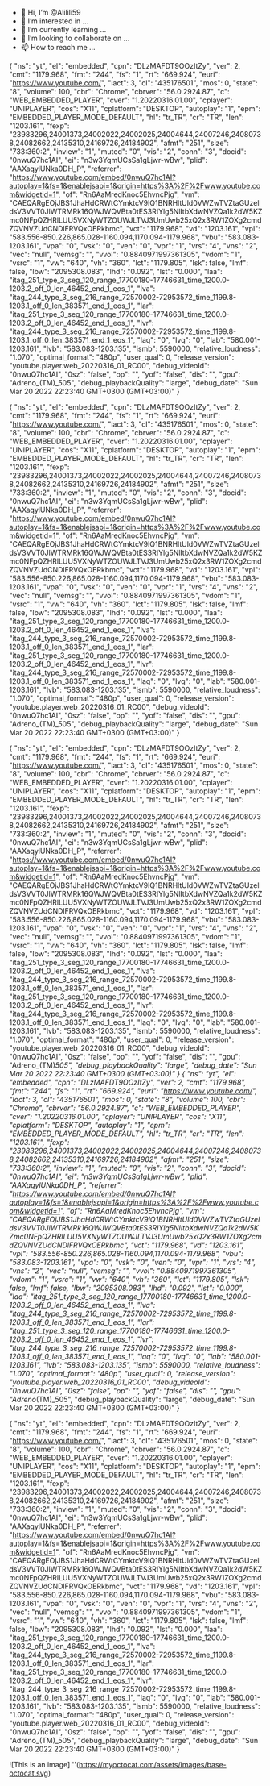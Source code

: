 - 👋 Hi, I’m @Alilili59
- 👀 I’m interested in ...
- 🌱 I’m currently learning ...
- 💞️ I’m looking to collaborate on ...
- 📫 How to reach me ...

<!---
Alilili59/Alilili59 is a ✨ special ✨ repository because its `README.md` (this file) appears on your GitHub profile.
You can click the Preview link to take a look at your changes.
--->
{
  "ns": "yt",
  "el": "embedded",
  "cpn": "DLzMAFDT9OOzItZy",
  "ver": 2,
  "cmt": "1179.968",
  "fmt": "244",
  "fs": "1",
  "rt": "669.924",
  "euri": "https://www.youtube.com/",
  "lact": 3,
  "cl": "435176501",
  "mos": 0,
  "state": "8",
  "volume": 100,
  "cbr": "Chrome",
  "cbrver": "56.0.2924.87",
  "c": "WEB_EMBEDDED_PLAYER",
  "cver": "1.20220316.01.00",
  "cplayer": "UNIPLAYER",
  "cos": "X11",
  "cplatform": "DESKTOP",
  "autoplay": "1",
  "epm": "EMBEDDED_PLAYER_MODE_DEFAULT",
  "hl": "tr_TR",
  "cr": "TR",
  "len": "1203.161",
  "fexp": "23983296,24001373,24002022,24002025,24004644,24007246,24080738,24082662,24135310,24169726,24184902",
  "afmt": "251",
  "size": "733:360:2",
  "inview": "1",
  "muted": "0",
  "vis": "2",
  "conn": "3",
  "docid": "0nwuQ7hc1AI",
  "ei": "n3w3YqmUCsSa1gLjwr-wBw",
  "plid": "AAXaqylUNka0DH_P",
  "referrer": "https://www.youtube.com/embed/0nwuQ7hc1AI?autoplay=1&fs=1&enablejsapi=1&origin=https%3A%2F%2Fwww.youtube.com&widgetid=1",
  "of": "Rn6AaMredKnoc5EhvncPjg",
  "vm": "CAEQARgEOjJBS1JhaHdCRWtCYmktcV9IQ1BNRHltUld0VWZwTVZtaGUzeldsV3VVT0JlWTRMRk16QWJWQVBta0tES3RIYlg5NlItbXdwNVZQa1k2dW5KZmc0NFpQZHRlLUU5VXNyWTZOUWJLTVJ3UmUwb25xQ2x3RW1ZOXg2cmdZQVNVZUdCNDlFRVQxOERkbmc",
  "vct": "1179.968",
  "vd": "1203.161",
  "vpl": "583.556-850.226,865.028-1160.094,1170.094-1179.968",
  "vbu": "583.083-1203.161",
  "vpa": "0",
  "vsk": "0",
  "ven": "0",
  "vpr": "1",
  "vrs": "4",
  "vns": "2",
  "vec": "null",
  "vemsg": "",
  "vvol": "0.8840971997361305",
  "vdom": "1",
  "vsrc": "1",
  "vw": "640",
  "vh": "360",
  "lct": "1179.805",
  "lsk": false,
  "lmf": false,
  "lbw": "2095308.083",
  "lhd": "0.092",
  "lst": "0.000",
  "laa": "itag_251_type_3_seg_120_range_17700180-17746631_time_1200.0-1203.2_off_0_len_46452_end_1_eos_1",
  "lva": "itag_244_type_3_seg_216_range_72570002-72953572_time_1199.8-1203.1_off_0_len_383571_end_1_eos_1",
  "lar": "itag_251_type_3_seg_120_range_17700180-17746631_time_1200.0-1203.2_off_0_len_46452_end_1_eos_1",
  "lvr": "itag_244_type_3_seg_216_range_72570002-72953572_time_1199.8-1203.1_off_0_len_383571_end_1_eos_1",
  "laq": "0",
  "lvq": "0",
  "lab": "580.001-1203.161",
  "lvb": "583.083-1203.135",
  "ismb": 5590000,
  "relative_loudness": "1.070",
  "optimal_format": "480p",
  "user_qual": 0,
  "release_version": "youtube.player.web_20220316_01_RC00",
  "debug_videoId": "0nwuQ7hc1AI",
  "0sz": "false",
  "op": "",
  "yof": "false",
  "dis": "",
  "gpu": "Adreno_(TM)_505",
  "debug_playbackQuality": "large",
  "debug_date": "Sun Mar 20 2022 22:23:40 GMT+0300 (GMT+03:00)"
}


{
  "ns": "yt",
  "el": "embedded",
  "cpn": "DLzMAFDT9OOzItZy",
  "ver": 2,
  "cmt": "1179.968",
  "fmt": "244",
  "fs": "1",
  "rt": "669.924",
  "euri": "https://www.youtube.com/",
  "lact": 3,
  "cl": "435176501",
  "mos": 0,
  "state": "8",
  "volume": 100,
  "cbr": "Chrome",
  "cbrver": "56.0.2924.87",
  "c": "WEB_EMBEDDED_PLAYER",
  "cver": "1.20220316.01.00",
  "cplayer": "UNIPLAYER",
  "cos": "X11",
  "cplatform": "DESKTOP",
  "autoplay": "1",
  "epm": "EMBEDDED_PLAYER_MODE_DEFAULT",
  "hl": "tr_TR",
  "cr": "TR",
  "len": "1203.161",
  "fexp": "23983296,24001373,24002022,24002025,24004644,24007246,24080738,24082662,24135310,24169726,24184902",
  "afmt": "251",
  "size": "733:360:2",
  "inview": "1",
  "muted": "0",
  "vis": "2",
  "conn": "3",
  "docid": "0nwuQ7hc1AI",
  "ei": "n3w3YqmUCsSa1gLjwr-wBw",
  "plid": "AAXaqylUNka0DH_P",
  "referrer": "https://www.youtube.com/embed/0nwuQ7hc1AI?autoplay=1&fs=1&enablejsapi=1&origin=https%3A%2F%2Fwww.youtube.com&widgetid=1",
  "of": "Rn6AaMredKnoc5EhvncPjg",
  "vm": "CAEQARgEOjJBS1JhaHdCRWtCYmktcV9IQ1BNRHltUld0VWZwTVZtaGUzeldsV3VVT0JlWTRMRk16QWJWQVBta0tES3RIYlg5NlItbXdwNVZQa1k2dW5KZmc0NFpQZHRlLUU5VXNyWTZOUWJLTVJ3UmUwb25xQ2x3RW1ZOXg2cmdZQVNVZUdCNDlFRVQxOERkbmc",
  "vct": "1179.968",
  "vd": "1203.161",
  "vpl": "583.556-850.226,865.028-1160.094,1170.094-1179.968",
  "vbu": "583.083-1203.161",
  "vpa": "0",
  "vsk": "0",
  "ven": "0",
  "vpr": "1",
  "vrs": "4",
  "vns": "2",
  "vec": "null",
  "vemsg": "",
  "vvol": "0.8840971997361305",
  "vdom": "1",
  "vsrc": "1",
  "vw": "640",
  "vh": "360",
  "lct": "1179.805",
  "lsk": false,
  "lmf": false,
  "lbw": "2095308.083",
  "lhd": "0.092",
  "lst": "0.000",
  "laa": "itag_251_type_3_seg_120_range_17700180-17746631_time_1200.0-1203.2_off_0_len_46452_end_1_eos_1",
  "lva": "itag_244_type_3_seg_216_range_72570002-72953572_time_1199.8-1203.1_off_0_len_383571_end_1_eos_1",
  "lar": "itag_251_type_3_seg_120_range_17700180-17746631_time_1200.0-1203.2_off_0_len_46452_end_1_eos_1",
  "lvr": "itag_244_type_3_seg_216_range_72570002-72953572_time_1199.8-1203.1_off_0_len_383571_end_1_eos_1",
  "laq": "0",
  "lvq": "0",
  "lab": "580.001-1203.161",
  "lvb": "583.083-1203.135",
  "ismb": 5590000,
  "relative_loudness": "1.070",
  "optimal_format": "480p",
  "user_qual": 0,
  "release_version": "youtube.player.web_20220316_01_RC00",
  "debug_videoId": "0nwuQ7hc1AI",
  "0sz": "false",
  "op": "",
  "yof": "false",
  "dis": "",
  "gpu": "Adreno_(TM)_505",
  "debug_playbackQuality": "large",
  "debug_date": "Sun Mar 20 2022 22:23:40 GMT+0300 (GMT+03:00)"
}



{
  "ns": "yt",
  "el": "embedded",
  "cpn": "DLzMAFDT9OOzItZy",
  "ver": 2,
  "cmt": "1179.968",
  "fmt": "244",
  "fs": "1",
  "rt": "669.924",
  "euri": "https://www.youtube.com/",
  "lact": 3,
  "cl": "435176501",
  "mos": 0,
  "state": "8",
  "volume": 100,
  "cbr": "Chrome",
  "cbrver": "56.0.2924.87",
  "c": "WEB_EMBEDDED_PLAYER",
  "cver": "1.20220316.01.00",
  "cplayer": "UNIPLAYER",
  "cos": "X11",
  "cplatform": "DESKTOP",
  "autoplay": "1",
  "epm": "EMBEDDED_PLAYER_MODE_DEFAULT",
  "hl": "tr_TR",
  "cr": "TR",
  "len": "1203.161",
  "fexp": "23983296,24001373,24002022,24002025,24004644,24007246,24080738,24082662,24135310,24169726,24184902",
  "afmt": "251",
  "size": "733:360:2",
  "inview": "1",
  "muted": "0",
  "vis": "2",
  "conn": "3",
  "docid": "0nwuQ7hc1AI",
  "ei": "n3w3YqmUCsSa1gLjwr-wBw",
  "plid": "AAXaqylUNka0DH_P",
  "referrer": "https://www.youtube.com/embed/0nwuQ7hc1AI?autoplay=1&fs=1&enablejsapi=1&origin=https%3A%2F%2Fwww.youtube.com&widgetid=1",
  "of": "Rn6AaMredKnoc5EhvncPjg",
  "vm": "CAEQARgEOjJBS1JhaHdCRWtCYmktcV9IQ1BNRHltUld0VWZwTVZtaGUzeldsV3VVT0JlWTRMRk16QWJWQVBta0tES3RIYlg5NlItbXdwNVZQa1k2dW5KZmc0NFpQZHRlLUU5VXNyWTZOUWJLTVJ3UmUwb25xQ2x3RW1ZOXg2cmdZQVNVZUdCNDlFRVQxOERkbmc",
  "vct": "1179.968",
  "vd": "1203.161",
  "vpl": "583.556-850.226,865.028-1160.094,1170.094-1179.968",
  "vbu": "583.083-1203.161",
  "vpa": "0",
  "vsk": "0",
  "ven": "0",
  "vpr": "1",
  "vrs": "4",
  "vns": "2",
  "vec": "null",
  "vemsg": "",
  "vvol": "0.8840971997361305",
  "vdom": "1",
  "vsrc": "1",
  "vw": "640",
  "vh": "360",
  "lct": "1179.805",
  "lsk": false,
  "lmf": false,
  "lbw": "2095308.083",
  "lhd": "0.092",
  "lst": "0.000",
  "laa": "itag_251_type_3_seg_120_range_17700180-17746631_time_1200.0-1203.2_off_0_len_46452_end_1_eos_1",
  "lva": "itag_244_type_3_seg_216_range_72570002-72953572_time_1199.8-1203.1_off_0_len_383571_end_1_eos_1",
  "lar": "itag_251_type_3_seg_120_range_17700180-17746631_time_1200.0-1203.2_off_0_len_46452_end_1_eos_1",
  "lvr": "itag_244_type_3_seg_216_range_72570002-72953572_time_1199.8-1203.1_off_0_len_383571_end_1_eos_1",
  "laq": "0",
  "lvq": "0",
  "lab": "580.001-1203.161",
  "lvb": "583.083-1203.135",
  "ismb": 5590000,
  "relative_loudness": "1.070",
  "optimal_format": "480p",
  "user_qual": 0,
  "release_version": "youtube.player.web_20220316_01_RC00",
  "debug_videoId": "0nwuQ7hc1AI",
  "0sz": "false",
  "op": "",
  "yof": "false",
  "dis": "",
  "gpu": "Adreno_(TM)_505",
  "debug_playbackQuality": "large",
  "debug_date": "Sun Mar 20 2022 22:23:40 GMT+0300 (GMT+03:00)"
}
{
  "ns": "yt",
  "el": "embedded",
  "cpn": "DLzMAFDT9OOzItZy",
  "ver": 2,
  "cmt": "1179.968",
  "fmt": "244",
  "fs": "1",
  "rt": "669.924",
  "euri": "https://www.youtube.com/",
  "lact": 3,
  "cl": "435176501",
  "mos": 0,
  "state": "8",
  "volume": 100,
  "cbr": "Chrome",
  "cbrver": "56.0.2924.87",
  "c": "WEB_EMBEDDED_PLAYER",
  "cver": "1.20220316.01.00",
  "cplayer": "UNIPLAYER",
  "cos": "X11",
  "cplatform": "DESKTOP",
  "autoplay": "1",
  "epm": "EMBEDDED_PLAYER_MODE_DEFAULT",
  "hl": "tr_TR",
  "cr": "TR",
  "len": "1203.161",
  "fexp": "23983296,24001373,24002022,24002025,24004644,24007246,24080738,24082662,24135310,24169726,24184902",
  "afmt": "251",
  "size": "733:360:2",
  "inview": "1",
  "muted": "0",
  "vis": "2",
  "conn": "3",
  "docid": "0nwuQ7hc1AI",
  "ei": "n3w3YqmUCsSa1gLjwr-wBw",
  "plid": "AAXaqylUNka0DH_P",
  "referrer": "https://www.youtube.com/embed/0nwuQ7hc1AI?autoplay=1&fs=1&enablejsapi=1&origin=https%3A%2F%2Fwww.youtube.com&widgetid=1",
  "of": "Rn6AaMredKnoc5EhvncPjg",
  "vm": "CAEQARgEOjJBS1JhaHdCRWtCYmktcV9IQ1BNRHltUld0VWZwTVZtaGUzeldsV3VVT0JlWTRMRk16QWJWQVBta0tES3RIYlg5NlItbXdwNVZQa1k2dW5KZmc0NFpQZHRlLUU5VXNyWTZOUWJLTVJ3UmUwb25xQ2x3RW1ZOXg2cmdZQVNVZUdCNDlFRVQxOERkbmc",
  "vct": "1179.968",
  "vd": "1203.161",
  "vpl": "583.556-850.226,865.028-1160.094,1170.094-1179.968",
  "vbu": "583.083-1203.161",
  "vpa": "0",
  "vsk": "0",
  "ven": "0",
  "vpr": "1",
  "vrs": "4",
  "vns": "2",
  "vec": "null",
  "vemsg": "",
  "vvol": "0.8840971997361305",
  "vdom": "1",
  "vsrc": "1",
  "vw": "640",
  "vh": "360",
  "lct": "1179.805",
  "lsk": false,
  "lmf": false,
  "lbw": "2095308.083",
  "lhd": "0.092",
  "lst": "0.000",
  "laa": "itag_251_type_3_seg_120_range_17700180-17746631_time_1200.0-1203.2_off_0_len_46452_end_1_eos_1",
  "lva": "itag_244_type_3_seg_216_range_72570002-72953572_time_1199.8-1203.1_off_0_len_383571_end_1_eos_1",
  "lar": "itag_251_type_3_seg_120_range_17700180-17746631_time_1200.0-1203.2_off_0_len_46452_end_1_eos_1",
  "lvr": "itag_244_type_3_seg_216_range_72570002-72953572_time_1199.8-1203.1_off_0_len_383571_end_1_eos_1",
  "laq": "0",
  "lvq": "0",
  "lab": "580.001-1203.161",
  "lvb": "583.083-1203.135",
  "ismb": 5590000,
  "relative_loudness": "1.070",
  "optimal_format": "480p",
  "user_qual": 0,
  "release_version": "youtube.player.web_20220316_01_RC00",
  "debug_videoId": "0nwuQ7hc1AI",
  "0sz": "false",
  "op": "",
  "yof": "false",
  "dis": "",
  "gpu": "Adreno_(TM)_505",
  "debug_playbackQuality": "large",
  "debug_date": "Sun Mar 20 2022 22:23:40 GMT+0300 (GMT+03:00)"
} 



{
  "ns": "yt",
  "el": "embedded",
  "cpn": "DLzMAFDT9OOzItZy",
  "ver": 2,
  "cmt": "1179.968",
  "fmt": "244",
  "fs": "1",
  "rt": "669.924",
  "euri": "https://www.youtube.com/",
  "lact": 3,
  "cl": "435176501",
  "mos": 0,
  "state": "8",
  "volume": 100,
  "cbr": "Chrome",
  "cbrver": "56.0.2924.87",
  "c": "WEB_EMBEDDED_PLAYER",
  "cver": "1.20220316.01.00",
  "cplayer": "UNIPLAYER",
  "cos": "X11",
  "cplatform": "DESKTOP",
  "autoplay": "1",
  "epm": "EMBEDDED_PLAYER_MODE_DEFAULT",
  "hl": "tr_TR",
  "cr": "TR",
  "len": "1203.161",
  "fexp": "23983296,24001373,24002022,24002025,24004644,24007246,24080738,24082662,24135310,24169726,24184902",
  "afmt": "251",
  "size": "733:360:2",
  "inview": "1",
  "muted": "0",
  "vis": "2",
  "conn": "3",
  "docid": "0nwuQ7hc1AI",
  "ei": "n3w3YqmUCsSa1gLjwr-wBw",
  "plid": "AAXaqylUNka0DH_P",
  "referrer": "https://www.youtube.com/embed/0nwuQ7hc1AI?autoplay=1&fs=1&enablejsapi=1&origin=https%3A%2F%2Fwww.youtube.com&widgetid=1",
  "of": "Rn6AaMredKnoc5EhvncPjg",
  "vm": "CAEQARgEOjJBS1JhaHdCRWtCYmktcV9IQ1BNRHltUld0VWZwTVZtaGUzeldsV3VVT0JlWTRMRk16QWJWQVBta0tES3RIYlg5NlItbXdwNVZQa1k2dW5KZmc0NFpQZHRlLUU5VXNyWTZOUWJLTVJ3UmUwb25xQ2x3RW1ZOXg2cmdZQVNVZUdCNDlFRVQxOERkbmc",
  "vct": "1179.968",
  "vd": "1203.161",
  "vpl": "583.556-850.226,865.028-1160.094,1170.094-1179.968",
  "vbu": "583.083-1203.161",
  "vpa": "0",
  "vsk": "0",
  "ven": "0",
  "vpr": "1",
  "vrs": "4",
  "vns": "2",
  "vec": "null",
  "vemsg": "",
  "vvol": "0.8840971997361305",
  "vdom": "1",
  "vsrc": "1",
  "vw": "640",
  "vh": "360",
  "lct": "1179.805",
  "lsk": false,
  "lmf": false,
  "lbw": "2095308.083",
  "lhd": "0.092",
  "lst": "0.000",
  "laa": "itag_251_type_3_seg_120_range_17700180-17746631_time_1200.0-1203.2_off_0_len_46452_end_1_eos_1",
  "lva": "itag_244_type_3_seg_216_range_72570002-72953572_time_1199.8-1203.1_off_0_len_383571_end_1_eos_1",
  "lar": "itag_251_type_3_seg_120_range_17700180-17746631_time_1200.0-1203.2_off_0_len_46452_end_1_eos_1",
  "lvr": "itag_244_type_3_seg_216_range_72570002-72953572_time_1199.8-1203.1_off_0_len_383571_end_1_eos_1",
  "laq": "0",
  "lvq": "0",
  "lab": "580.001-1203.161",
  "lvb": "583.083-1203.135",
  "ismb": 5590000,
  "relative_loudness": "1.070",
  "optimal_format": "480p",
  "user_qual": 0,
  "release_version": "youtube.player.web_20220316_01_RC00",
  "debug_videoId": "0nwuQ7hc1AI",
  "0sz": "false",
  "op": "",
  "yof": "false",
  "dis": "",
  "gpu": "Adreno_(TM)_505",
  "debug_playbackQuality": "large",
  "debug_date": "Sun Mar 20 2022 22:23:40 GMT+0300 (GMT+03:00)"
}


![This is an image]
''(https://myoctocat.com/assets/images/base-octocat.svg)
